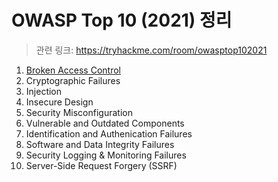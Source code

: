 # OWASP Top 10 (2021) 정리
> 관련 링크: https://tryhackme.com/room/owasptop102021

1. [Broken Access Control](https://github.com/RinSeoOo/Write-Up/blob/main/owaspTop10/1.Broken%20Access%20Control.md)
2. Cryptographic Failures 
3. Injection
4. Insecure Design
5. Security Misconfiguration
6. Vulnerable and Outdated Components
7. Identification and Authenication Failures
8. Software and Data Integrity Failures
9. Security Logging & Monitoring Failures
10. Server-Side Request Forgery (SSRF)